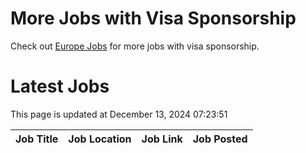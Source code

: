 # More Jobs with Visa Sponsorship

Check out [Europe Jobs](https://github.com/sureshparimi/europejobs#latest-jobs) for more jobs with visa sponsorship.

# Latest Jobs

This page is updated at December 13, 2024 07:23:51

| Job Title | Job Location | Job Link | Job Posted |
| --- | --- | --- | --- |
